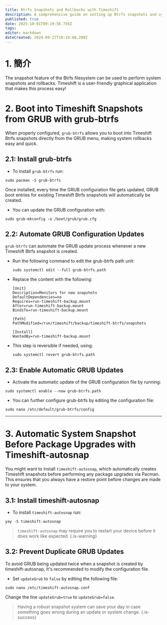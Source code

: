 ```yaml
---
title: Btrfs Snapshots and Rollbacks with Timeshift
description: A comprehensive guide on setting up Btrfs snapshots and system rollbacks using Timeshift
published: true
date: 2025-10-01T09:19:56.756Z
tags:
editor: markdown
dateCreated: 2024-09-27T19:19:08.209Z
---
```


# 1. 簡介

The snapshot feature of the Btrfs filesystem can be used to perform system snapshots and rollbacks. Timeshift is a user-friendly graphical application that makes this process easy!

# 2. Boot into Timeshift Snapshots from GRUB with grub-btrfs

When properly configured, `grub-btrfs` allows you to boot into Timeshift Btrfs snapshots directly from the GRUB menu, making system rollbacks easy and quick.

## 2.1: Install grub-btrfs

- To install `grub-btrfs` run:

```
sudo pacman -S grub-btrfs
```

Once installed, every time the GRUB configuration file gets updated, GRUB boot entries for existing Timeshift Btrfs snapshots will automatically be created.

- You can update the GRUB configuration with:

```
sudo grub-mkconfig -o /boot/grub/grub.cfg
```

## 2.2: Automate GRUB Configuration Updates

`grub-btrfs` can automate the GRUB update process whenever a new Timeshift Btrfs snapshot is created.

- Run the following command to edit the grub-btrfs path unit:

  ```
  sudo systemctl edit --full grub-btrfs.path
  ```

- Replace the content with the following:
  ```
  [Unit]
  Description=Monitors for new snapshots
  DefaultDependencies=no
  Requires=run-timeshift-backup.mount
  After=run-timeshift-backup.mount
  BindsTo=run-timeshift-backup.mount

  [Path]
  PathModified=/run/timeshift/backup/timeshift-btrfs/snapshots

  [Install]
  WantedBy=run-timeshift-backup.mount
  ```

- This step is reversible if needed, using:
  ```
  sudo systemctl revert grub-btrfs.path
  ```

## 2.3: Enable Automatic GRUB Updates

- Activate the automatic update of the GRUB configuration file by running:

```
sudo systemctl enable --now grub-btrfs.path
```

- You can further configure grub-btrfs by editing the configuration file:

```
sudo nano /etc/default/grub-btrfs/config
```

---

# 3. Automatic System Snapshot Before Package Upgrades with Timeshift-autosnap

You might want to install `timeshift-autosnap`, which automatically creates Timeshift snapshots before performing any package upgrades via Pacman. This ensures that you always have a restore point before changes are made to your system.

## 3.1: Install timeshift-autosnap

- To install `timeshift-autosnap` run:

```
yay -S timeshift-autosnap
```

> `timeshift-autosnap` may require you to restart your device before it does work like expected.
> {.is-warning}

## 3.2: Prevent Duplicate GRUB Updates

To avoid GRUB being updated twice when a snapshot is created by timeshift-autosnap, It's recommended to modify the configuration file.

- Set `updateGrub` to `false` by editing the following file:

```
sudo nano /etc/timeshift-autosnap.conf
```

Change the line `updateGrub=true` to `updateGrub=false`.

> Having a robust snapshot system can save your day in case something goes wrong during an update or system change.
> {.is-success}


